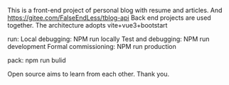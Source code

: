 This is a front-end project of personal blog with resume and articles.
And https://gitee.com/FalseEndLess/tblog-api Back end projects are used together.
The architecture adopts vite+vue3+bootstart

run:
Local debugging: NPM run locally
Test and debugging: NPM run development
Formal commissioning: NPM run production

pack:
npm run bulid

Open source aims to learn from each other. Thank you.